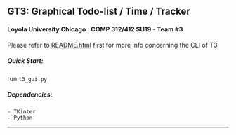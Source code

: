 GT3: Graphical Todo-list / Time / Tracker
---
#### Loyola University Chicago : COMP 312/412 SU19 - Team #3
Please refer to [README.html](README.html) first for more info concerning the CLI of T3.


##### Quick Start:
run `t3_gui.py`
##### Dependencies: 
    - TKinter
    - Python 
   
---
